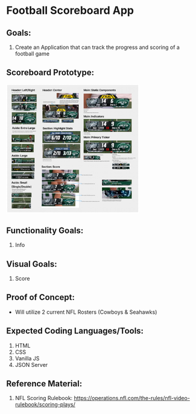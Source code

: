 # Football Scoreboard App

## Goals:

1. Create an Application that can track the progress and scoring of a football game

## Scoreboard Prototype:

<img src="./images/ScoreboardPrototype.png" width="70%" height="70%">

## Functionality Goals:

1. Info

## Visual Goals:

1. Score

## Proof of Concept:

- Will utilize 2 current NFL Rosters (Cowboys & Seahawks)

## Expected Coding Languages/Tools:

1. HTML
2. CSS
3. Vanilla JS
4. JSON Server

## Reference Material:

1. NFL Scoring Rulebook: https://operations.nfl.com/the-rules/nfl-video-rulebook/scoring-plays/
